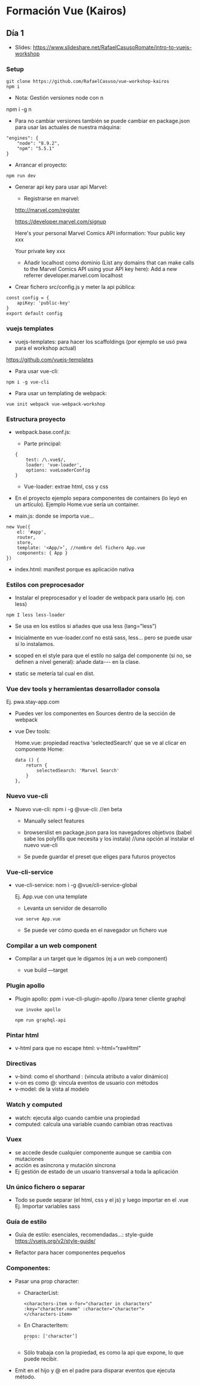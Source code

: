 # Formación Vue (Kairos)

## Día 1

- Slides: https://www.slideshare.net/RafaelCasusoRomate/intro-to-vuejs-workshop

### Setup

```
git clone https://github.com/RafaelCasuso/vue-workshop-kairos
npm i
```

- Nota: Gestión versiones node con n

npm i -g n

- Para no cambiar versiones también se puede cambiar en package.json para usar las actuales de nuestra máquina:

```
"engines": {
    "node": "8.9.2",
    "npm": "5.5.1"
}
```

- Arrancar el proyecto:
```
npm run dev
```

- Generar api key para usar api Marvel:

    - Registrarse en marvel:

    http://marvel.com/register

    https://developer.marvel.com/signup

    Here's your personal Marvel Comics API information:
    Your public key
    xxx

    Your private key
    xxx

    - Añadir localhost como dominio (List any domains that can make calls to the Marvel Comics API using your API key here): Add a new referrer
    developer.marvel.com
    localhost

- Crear fichero src/config.js y meter la api pública:
```
const config = {
    apiKey: 'public-key'
}
export default config
```

### vuejs templates

- vuejs-templates: para hacer los scaffoldings (por ejemplo se usó pwa para el workshop actual)
    
https://github.com/vuejs-templates

- Para usar vue-cli:
```
npm i -g vue-cli
```

- Para usar un templating de webpack:
```
vue init webpack vue-webpack-workshop
```

### Estructura proyecto

- webpack.base.conf.js: 

    - Parte principal: 
    ```
    {
        test: /\.vue$/,
        loader: 'vue-loader',
        options: vueLoaderConfig
    }
    ```

    - Vue-loader: extrae html, css y css

- En el proyecto ejemplo separa componentes de containers (lo leyó en un artículo). Ejemplo Home.vue sería un container.

- main.js: donde se importa vue…
```
new Vue({
    el: '#app',
    router,
    store,
    template: '<App/>’, //nombre del fichero App.vue
    components: { App }
})
```
- index.html: manifest porque es aplicación nativa

### Estilos con preprocesador

- Instalar el preprocesador y el loader de webpack para usarlo (ej. con less)

```
npm I less less-loader
```

- Se usa en los estilos si añades que usa less (lang="less”)

- Inicialmente en vue-loader.conf no está sass, less… pero se puede usar si lo instalamos.

- scoped en el style para que el estilo no salga del componente (si no, se definen a nivel general): añade data--- en la clase.

- static se metería tal cual en dist.


### Vue dev tools y herramientas desarrollador consola

Ej. pwa.stay-app.com
    
- Puedes ver los componentes en Sources dentro de la sección de webpack 

- vue Dev tools:

    Home.vue: propiedad reactiva 'selectedSearch' que se ve al clicar en componente Home:
    ```
    data () {
        return {
            selectedSearch: 'Marvel Search'
        }
    },
    ```

### Nuevo vue-cli

- Nuevo vue-cli: npm i -g @vue-cli: //en beta

    - Manually select features

    - browserslist en package.json para los navegadores objetivos (babel sabe los polyfills que necesita y los instala) //una opción al instalar el nuevo vue-cli

    - Se puede guardar el preset que eliges para futuros proyectos

### Vue-cli-service

- vue-cli-service: nom i -g @vue/cli-service-global

    Ej. App.vue con una template

    - Levanta un servidor de desarrollo
    ```
    vue serve App.vue
    ````

    - Se puede ver cómo queda en el navegador un fichero vue

### Compilar a un web component

- Compilar a un target que le digamos (ej a un web component)
    
    - vue build —target 

### Plugin apollo

- Plugin apollo: ppm i vue-cli-plugin-apollo //para tener cliente graphql
    ```
    vue invoke apollo

    npm run graphql-api
    ```

### Pintar html

- v-html para que no escape html: v-html=“rawHtml"

### Directivas

- v-bind: como el shorthand : (vincula atributo a valor dinámico)
- v-on es como @: vincula eventos de usuario con métodos
- v-model: de la vista al modelo

### Watch y computed

- watch: ejecuta algo cuando cambie una propiedad
- computed: calcula una variable cuando cambian otras reactivas

### Vuex

- se accede desde cualquier componente aunque se cambia con mutaciones
- acción es asíncrona y mutación síncrona
- Ej gestión de estado de un usuario transversal a toda la aplicación

### Un único fichero o separar

- Todo se puede separar (el html, css y el js) y luego importar en el .vue
    Ej. Importar variables sass 

### Guía de estilo

- Guía de estilo: esenciales, recomendadas…: style-guide
    https://vuejs.org/v2/style-guide/

- Refactor para hacer componentes pequeños

### Componentes:

- Pasar una prop character:
    - CharacterList:
        ```
        <characters-item v-for="character in characters" :key="character.name" :character="character">
        </characters-item>
        ```

    - En CharacterItem: 
        ````
        props: ['character’] 
        ```
    - Sólo trabaja con la propiedad, es como la api que expone, lo que puede recibir.

- Emit en el hijo y @ en el padre para disparar eventos que ejecuta método.